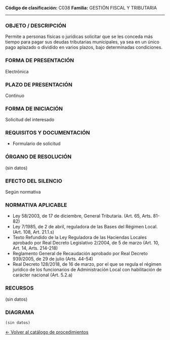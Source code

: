 
**Código de clasificación:** C038
**Familia:** GESTIÓN FISCAL Y TRIBUTARIA

---

### OBJETO / DESCRIPCIÓN

Permite a personas físicas o jurídicas solicitar que se les conceda más tiempo para pagar sus deudas tributarias municipales, ya sea en un único pago aplazado o dividido en varios plazos, bajo determinadas condiciones.

### FORMA DE PRESENTACIÓN

Electrónica

### PLAZO DE PRESENTACIÓN

Continuo

### FORMA DE INICIACIÓN

Solicitud del interesado

### REQUISITOS Y DOCUMENTACIÓN

- Formulario de solicitud

### ÓRGANO DE RESOLUCIÓN

(sin datos)

### EFECTO DEL SILENCIO

Según normativa

### NORMATIVA APLICABLE

- Ley 58/2003, de 17 de diciembre, General Tributaria. (Art. 65, Arts. 81-82)
- Ley 7/1985, de 2 de abril, reguladora de las Bases del Régimen Local. (Art. 108, Art. 21.1.s)
- Texto Refundido de la Ley Reguladora de las Haciendas Locales aprobado por Real Decreto Legislativo 2/2004, de 5 de marzo (Art. 10, Art. 14, Arts. 214-218)
- Reglamento General de Recaudación aprobado por Real Decreto 939/2005, de 29 de julio (Arts. 44-54)
- Real Decreto 128/2018, de 16 de marzo, por el que se regula el régimen jurídico de los funcionarios de Administración Local con habilitación de carácter nacional (Art. 5.2.a)

### RECURSOS

(sin datos)

### DIAGRAMA

```mermaid
(sin datos)
```

[← Volver al catálogo de procedimientos](../buscador.md)